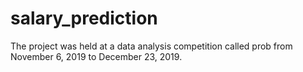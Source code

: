 # salary_prediction
The project was held at a data analysis competition called prob from November 6, 2019 to December 23, 2019.
